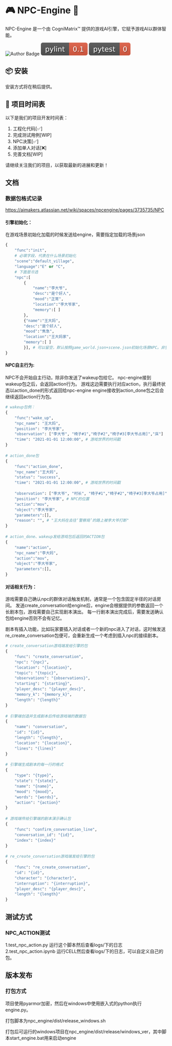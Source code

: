 # 🎮 NPC-Engine 🚀

NPC-Engine 是一个由 CogniMatrix™️ 提供的游戏AI引擎，它赋予游戏AI以群体智能。

![Author Badge](https://img.shields.io/badge/author-CogniMatrix-blue)
![Pylint Badge](./material/badges/pylint.svg)
![Pytest Badge](./material/badges/pytest.svg)

## 📦 安装

安装方式将在稍后提供。

## 📅 项目时间表

以下是我们的项目开发时间表：

1. 工程化代码[✅]
2. 完成测试用例[WIP]
3. NPC决策[✅]
4. 添加单人对话[❌]
5. 完善文档[WIP]

请继续关注我们的项目，以获取最新的进展和更新！

## 文档

### 数据包格式记录
https://aimakers.atlassian.net/wiki/spaces/npcengine/pages/3735735/NPC
#### 引擎初始化：
在游戏场景初始化加载的时候发送给engine，需要指定加载的场景json
```python
{
    "func":"init",
    # 必填字段，代表在什么场景初始化
    "scene":"default_village",
    "language":"E" or "C",
    # 下面是🉑️选
    "npc":[
        {
            "name":"李大爷",
            "desc":"是个好人",
            "mood":"正常",
            "location":"李大爷家",
            "memory":[ ]
        },
        {"name":"王大妈",
        "desc":"是个好人",
        "mood":"焦急",
        "location":"王大妈家",
        "memory":[ ]
        }], # 可以留空，默认按照game_world.json+scene.json初始化场景NPC。非空则在之前基础上添加。
}
```

#### NPC自主行为:
NPC不会开始自主行动，除非你发送了wakeup包给它。
npc-engine接到wakeup包之后，会返回action行为。
游戏这边需要执行对应action，执行最终状态以action_done的形式返回给npc-engine
engine接收到action_done包之后会继续返回action行为包。

```python
# wakeup包例：
{
    "func":"wake_up",
    "npc_name": "王大妈",
    "position": "李大爷家",
    "observation": ["李大爷", "椅子#1","椅子#2","椅子#3[李大爷占用]","床"]
    "time": "2021-01-01 12:00:00", # 游戏世界的时间戳 
}

# action_done包
{
    "func":"action_done",
    "npc_name":"王大妈",
    "status": "success",
    "time": "2021-01-01 12:00:00", # 游戏世界的时间戳

    "observation": ["李大爷", "村长", "椅子#1","椅子#2","椅子#3[李大爷占用]",床], # 本次动作的观察结果
    "position": "李大爷家", # NPC的位置
    "action":"mov",
    "object":"李大爷家",
    "parameters":[],
    "reason": "", # "王大妈在去往‘警察局’的路上被李大爷打断"
}
        
# action_done、wakeup发给游戏包后返回的ACTION包
{
    "name":"action",
    "npc_name":"李大妈",
    "action":"mov",
    "object":"李大爷家",
    "parameters":[],
}
```

#### 对话相关行为：
游戏需要自己确认npc的群体对话触发机制，通常是一个包含固定半径的对话房间。
发送create_conversation给engine后，engine会根据提供的参数返回一个长剧本包，游戏需要自己实现剧本演出。
每一行剧本演出完成后，需要发送确认包给engine否则不会有记忆。

剧本有插入功能，比如玩家要插入对话或者一个新的npc进入了对话，这时候发送re_create_conversation包便可，会重新生成一个考虑到插入npc的接续剧本。

```python
# create_conversation游戏端发给引擎的包
{
    "func": "create_conversation",
    "npc": "{npc}",
    "location": "{location}",
    "topic": "{topic}",
    "observations": "{observations}",
    "starting": "{starting}",
    "player_desc": "{player_desc}",
    "memory_k": "{memory_k}",
    "length": "{length}"
}

# 引擎端创造并生成剧本后传给游戏端的数据包
{
    "name": "conversation",
    "id": "{id}",
    "length": "{length}",
    "location": "{location}",
    "lines": "{lines}"
}

# 引擎端生成剧本的每一行的格式
{
    "type": "{type}",
    "state": "{state}",
    "name": "{name}",
    "mood": "{mood}",
    "words": "{words}",
    "action": "{action}"
}

# 游戏端传给引擎端的剧本演示确认包
{
    "func": "confirm_conversation_line",
    "conversation_id": "{id}",
    "index": "{index}"
}

# re_create_conversation游戏端发给引擎的包
{
    "func": "re_create_conversation",
    "id": "{id}",
    "character": "{character}",
    "interruption": "{interruption}",
    "player_desc": "{player_desc}",
    "length": "{length}"
}

```

## 测试方式

### NPC_ACTION测试
1.test_npc_action.py
运行这个脚本然后查看logs/下的日志
2.test_npc_action.ipynb
运行CELL然后查看logs/下的日志，可以自定义自己的包。


## 版本发布

### 打包方式

项目使用pyarmor加密，然后在windows中使用嵌入式的python执行engine.py。

打包脚本为npc_engine/dist/release_windows.sh

打包后可运行的windows项目在npc_engine/dist/release/windows_ver，其中脚本start_engine.bat用来启动engine







